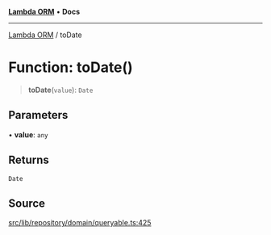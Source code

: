 [**Lambda ORM**](../README.md) • **Docs**

***

[Lambda ORM](../README.md) / toDate

# Function: toDate()

> **toDate**(`value`): `Date`

## Parameters

• **value**: `any`

## Returns

`Date`

## Source

[src/lib/repository/domain/queryable.ts:425](https://github.com/lambda-orm/lambdaorm-base/blob/2b4bbf4c1401295bf2ed95d8b326e6cfc5d3f301/src/lib/repository/domain/queryable.ts#L425)
